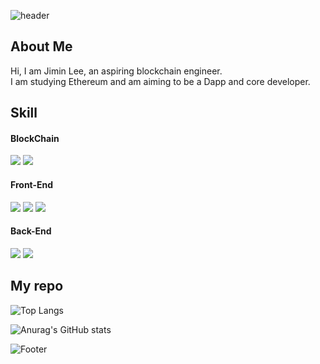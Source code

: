 ![header](https://capsule-render.vercel.app/api?type=waving&color=timeAuto&height=140&section=header&text=jimin's%20github&fontSize=35)

## About Me
Hi, I am Jimin Lee, an aspiring blockchain engineer.  
I am studying Ethereum and am aiming to be a Dapp and core developer.

## Skill
#### BlockChain
<div><img src="https://img.shields.io/badge/Solidity-363636?style=for-the-badge&logo=Solidity&logoColor=white">&nbsp;<img src="https://img.shields.io/badge/Web3.js-F16822?style=for-the-badge&logo=Web3.js&logoColor=white"></div>

#### Front-End
<div><img src="https://img.shields.io/badge/JavaScript-F7DF1E?style=for-the-badge&logo=JavaScript&logoColor=white">&nbsp;<img src="https://img.shields.io/badge/React-61DAFB?style=for-the-badge&logo=React&logoColor=white">&nbsp;<img src="https://img.shields.io/badge/Redux-764ABC?style=for-the-badge&logo=Redux&logoColor=white"></div>

#### Back-End
<div><img src="https://img.shields.io/badge/Node.js-339933?style=for-the-badge&logo=Node.js&logoColor=white">&nbsp;<img src="https://img.shields.io/badge/Express-000000?style=for-the-badge&logo=Express&logoColor=white"></div>

## My repo
![Top Langs](https://github-readme-stats.vercel.app/api/top-langs/?username=beljm&layout=compact&theme=radical)

![Anurag's GitHub stats](https://github-readme-stats.vercel.app/api?username=beljm&show_icons=true&theme=radical)  

![Footer](https://capsule-render.vercel.app/api?type=waving&color=timeAuto&height=140&section=footer)
